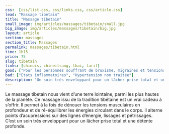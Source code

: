 ```yaml
---
css:  [css/list.css, css/links.css, css/article.css]
lead: "Massage tibetain"
title: "Massage tibetain"
small_image: img/articles/massages/tibetain/small.jpg
big_image: img/articles/massages/tibetain/big.jpg
layout: article
section: massages
section_title: Massages
permalink: massages/tibetain.html
time: 1h15
price: 75
slug: tibetain
links: [chinois, chineitsang, thai, tarif]
good: ["Pour les personnes souffrant de bruxisme, migraines et tensions", "Lâcher prise"]
bad: ["Etats inflammatoires", "Hypertension non traitée"]
description: "Un soin très enveloppant pour un lâcher prise total et une détente profonde."
---
```

Le massage tibetain nous vient d’une 
terre lointaine, parmi les plus hautes 
de la planète.
Ce massage issu de la tradition tibétaine
est un vrai cadeau à s’offrir. 
Il permet à la fois de dénouer les tensions 
musculaires en profondeur et de 
ré-équilibrer les énergies circulant 
dans le corps.
Il alterne points d’acupressions sur des 
lignes d’énergie, lissages et pétrissages.
C’est un soin très enveloppant pour un 
lâcher prise total et une détente profonde.

